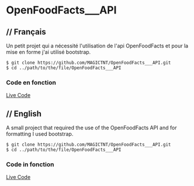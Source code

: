 # OpenFoodFacts___API

## // Français

Un petit projet qui a nécessité l'utilisation de l'api OpenFoodFacts et pour la mise en forme j'ai utilisé bootstrap.

```git
$ git clone https://github.com/MAGICTNT/OpenFoodFacts___API.git
$ cd ../path/to/the/file/OpenFoodFacts___API

```
### Code en fonction
[Live Code](#)

## // English

A small project that required the use of the OpenFoodFacts API and for formatting I used bootstrap.

```git
$ git clone https://github.com/MAGICTNT/OpenFoodFacts___API.git
$ cd ../path/to/the/file/OpenFoodFacts___API

```

### Code in fonction
[Live Code](#)
